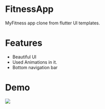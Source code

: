 # FitnessApp
MyFitness app clone from flutter UI templates.
# Features
- Beautiful UI 
- Used Animations in it.
- Bottom navigation bar
# Demo
<img src="https://drive.google.com/file/d/1CZvFAUoqhds3QyVNT5L4Nty0ydPYBrEw/view?usp=sharing">
